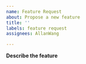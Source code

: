 ```yaml
---
name: Feature Request
about: Propose a new feature
title: ''
labels: feature request
assignees: AllanWang

---
```


**Describe the feature**
<!-- Note that Frost is limited by Facebook's mobile site -->
<!-- Features relating to the web content are not always possible -->
<!-- Frost is also in more of a maintenance state, so unless a feature fixes a key element or is widely desired, it likely won't be a priority -->
